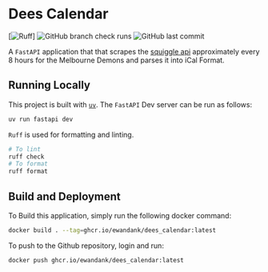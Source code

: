 # Dees Calendar
[![Ruff](https://img.shields.io/endpoint?url=https://raw.githubusercontent.com/astral-sh/ruff/main/assets/badge/v2.json)]
![GitHub branch check runs](https://img.shields.io/github/check-runs/ewandank/dees_calendar/main)
![GitHub last commit](https://img.shields.io/github/last-commit/ewandank/dees_calendar)

A `FastAPI` application that that scrapes the [squiggle api](https://api.squiggle.com.au/) approximately every 8 hours for the Melbourne Demons and parses it into iCal Format.

## Running Locally

This project is built with [`uv`](https://docs.astral.sh/uv/). The `FastAPI` Dev server can be run as follows:

```bash
uv run fastapi dev
```

`Ruff` is used for formatting and linting.

```bash
# To lint
ruff check
# To format 
ruff format
```

## Build and Deployment

To Build this application, simply run the following docker command:

```bash
docker build . --tag=ghcr.io/ewandank/dees_calendar:latest
```

To push to the Github repository, login and run:

```bash
docker push ghcr.io/ewandank/dees_calendar:latest
```
